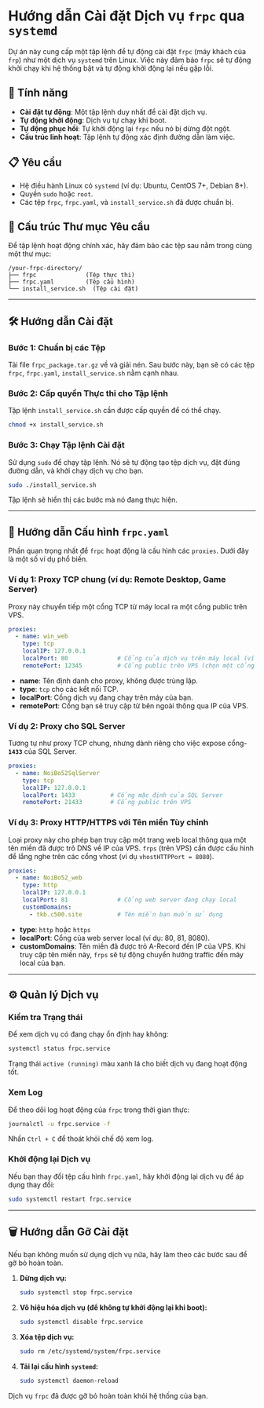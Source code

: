 # Hướng dẫn Cài đặt Dịch vụ `frpc` qua `systemd`

Dự án này cung cấp một tập lệnh để tự động cài đặt `frpc` (máy khách của `frp`) như một dịch vụ `systemd` trên Linux. Việc này đảm bảo `frpc` sẽ tự động khởi chạy khi hệ thống bật và tự động khởi động lại nếu gặp lỗi.

## 🚀 Tính năng
- **Cài đặt tự động**: Một tập lệnh duy nhất để cài đặt dịch vụ.
- **Tự động khởi động**: Dịch vụ tự chạy khi boot.
- **Tự động phục hồi**: Tự khởi động lại `frpc` nếu nó bị dừng đột ngột.
- **Cấu trúc linh hoạt**: Tập lệnh tự động xác định đường dẫn làm việc.

## 📋 Yêu cầu
- Hệ điều hành Linux có `systemd` (ví dụ: Ubuntu, CentOS 7+, Debian 8+).
- Quyền `sudo` hoặc `root`.
- Các tệp `frpc`, `frpc.yaml`, và `install_service.sh` đã được chuẩn bị.

## 📂 Cấu trúc Thư mục Yêu cầu
Để tập lệnh hoạt động chính xác, hãy đảm bảo các tệp sau nằm trong cùng một thư mục:

```
/your-frpc-directory/
├── frpc              (Tệp thực thi)
├── frpc.yaml         (Tệp cấu hình)
└── install_service.sh  (Tệp cài đặt)
```

---

## 🛠️ Hướng dẫn Cài đặt

### Bước 1: Chuẩn bị các Tệp
Tải file `frpc_package.tar.gz` về và giải nén.
Sau bước này, bạn sẽ có các tệp `frpc`, `frpc.yaml`, `install_service.sh` nằm cạnh nhau.

### Bước 2: Cấp quyền Thực thi cho Tập lệnh
Tập lệnh `install_service.sh` cần được cấp quyền để có thể chạy.

```bash
chmod +x install_service.sh
```

### Bước 3: Chạy Tập lệnh Cài đặt
Sử dụng `sudo` để chạy tập lệnh. Nó sẽ tự động tạo tệp dịch vụ, đặt đúng đường dẫn, và khởi chạy dịch vụ cho bạn.

```bash
sudo ./install_service.sh
```
Tập lệnh sẽ hiển thị các bước mà nó đang thực hiện.

---

## 📝 Hướng dẫn Cấu hình `frpc.yaml`
Phần quan trọng nhất để `frpc` hoạt động là cấu hình các `proxies`. Dưới đây là một số ví dụ phổ biến.

### Ví dụ 1: Proxy TCP chung (ví dụ: Remote Desktop, Game Server)
Proxy này chuyển tiếp một cổng TCP từ máy local ra một cổng public trên VPS.

```yaml
proxies:
  - name: win_web
    type: tcp
    localIP: 127.0.0.1
    localPort: 80              # Cổng của dịch vụ trên máy local (ví dụ: web server)
    remotePort: 12345          # Cổng public trên VPS (chọn một cổng chưa được sử dụng)
```
- **name**: Tên định danh cho proxy, không được trùng lặp.
- **type**: `tcp` cho các kết nối TCP.
- **localPort**: Cổng dịch vụ đang chạy trên máy của bạn.
- **remotePort**: Cổng bạn sẽ truy cập từ bên ngoài thông qua IP của VPS.

### Ví dụ 2: Proxy cho SQL Server
Tương tự như proxy TCP chung, nhưng dành riêng cho việc expose cổng- **`1433`** của SQL Server.

```yaml
proxies:
  - name: NoiBo52SqlServer
    type: tcp
    localIP: 127.0.0.1
    localPort: 1433          # Cổng mặc định của SQL Server
    remotePort: 21433        # Cổng public trên VPS
```

### Ví dụ 3: Proxy HTTP/HTTPS với Tên miền Tùy chỉnh
Loại proxy này cho phép bạn truy cập một trang web local thông qua một tên miền đã được trỏ DNS về IP của VPS. `frps` (trên VPS) cần được cấu hình để lắng nghe trên các cổng vhost (ví dụ `vhostHTTPPort = 8080`).

```yaml
proxies:
  - name: NoiBo52_web
    type: http
    localIP: 127.0.0.1
    localPort: 81              # Cổng web server đang chạy local
    customDomains:
      - tkb.c500.site          # Tên miền bạn muốn sử dụng
```
- **type**: `http` hoặc `https`
- **localPort**: Cổng của web server local (ví dụ: 80, 81, 8080).
- **customDomains**: Tên miền đã được trỏ A-Record đến IP của VPS. Khi truy cập tên miền này, `frps` sẽ tự động chuyển hướng traffic đến máy local của bạn.

---

## ⚙️ Quản lý Dịch vụ

### Kiểm tra Trạng thái
Để xem dịch vụ có đang chạy ổn định hay không:
```bash
systemctl status frpc.service
```
Trạng thái `active (running)` màu xanh lá cho biết dịch vụ đang hoạt động tốt.

### Xem Log
Để theo dõi log hoạt động của `frpc` trong thời gian thực:
```bash
journalctl -u frpc.service -f
```
Nhấn `Ctrl + C` để thoát khỏi chế độ xem log.

### Khởi động lại Dịch vụ
Nếu bạn thay đổi tệp cấu hình `frpc.yaml`, hãy khởi động lại dịch vụ để áp dụng thay đổi:
```bash
sudo systemctl restart frpc.service
```

---

## 🗑️ Hướng dẫn Gỡ Cài đặt
Nếu bạn không muốn sử dụng dịch vụ nữa, hãy làm theo các bước sau để gỡ bỏ hoàn toàn.

1.  **Dừng dịch vụ:**
    ```bash
    sudo systemctl stop frpc.service
    ```
2.  **Vô hiệu hóa dịch vụ (để không tự khởi động lại khi boot):**
    ```bash
    sudo systemctl disable frpc.service
    ```
3.  **Xóa tệp dịch vụ:**
    ```bash
    sudo rm /etc/systemd/system/frpc.service
    ```
4.  **Tải lại cấu hình `systemd`:**
    ```bash
    sudo systemctl daemon-reload
    ```
Dịch vụ `frpc` đã được gỡ bỏ hoàn toàn khỏi hệ thống của bạn.
